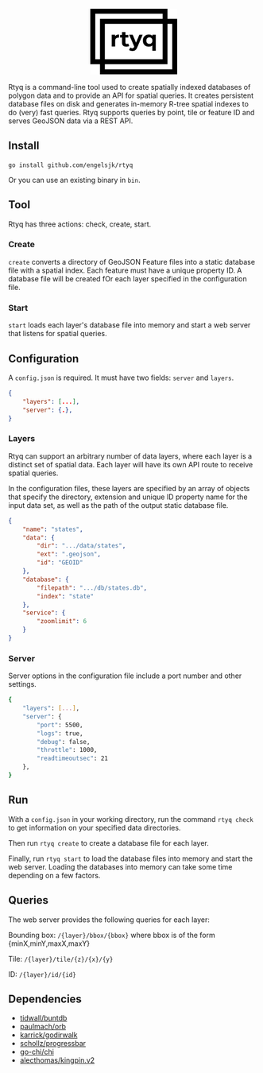 <p align="center">
    <img src="/.github/images/logo.png"
    width="175" border="0" alt="rtyq"></a>
</p>

Rtyq is a command-line tool used to create spatially indexed databases of polygon data and to provide an API for spatial queries. It creates persistent database files on disk and generates in-memory R-tree spatial indexes to do (very) fast queries. Rtyq supports queries by point, tile or feature ID and serves GeoJSON data via a REST API.

## Install

```
go install github.com/engelsjk/rtyq
```

Or you can use an existing binary in ```bin```.

## Tool

Rtyq has three actions: check, create, start.

### Create

```create``` converts a directory of GeoJSON Feature files into a static database file with a spatial index. Each feature must have a unique property ID. A database file will be created fOr each layer specified in the configuration file.

### Start

```start``` loads each layer's database file into memory and start a web server that listens for spatial queries.

## Configuration

A ```config.json``` is required. It must have two fields: ```server``` and ```layers```.

```json
{
    "layers": [...],
    "server": {.},
}
```

### Layers

Rtyq can support an arbitrary number of data layers, where each layer is a distinct set of spatial data. Each layer will have its own API route to receive spatial queries.

In the configuration files, these layers are specified by an array of objects that specify the directory, extension and unique ID property name for the input data set, as well as the path of the output static database file.

```json
{
    "name": "states",
    "data": {
        "dir": ".../data/states",
        "ext": ".geojson",
        "id": "GEOID"
    },
    "database": {
        "filepath": ".../db/states.db",
        "index": "state"
    },
    "service": {
        "zoomlimit": 6
    }
}
```

### Server

Server options in the configuration file include a port number and other settings.

```bash
{
    "layers": [...],
    "server": {
        "port": 5500,
        "logs": true,
        "debug": false,
        "throttle": 1000,
        "readtimeoutsec": 21
    },
}
```

## Run

With a ```config.json``` in your working directory, run the command ```rtyq check``` to get information on your specified data directories.

Then run ```rtyq create``` to create a database file for each layer.

Finally, run ```rtyq start``` to load the database files into memory and start the web server. Loading the databases into memory can take some time depending on a few factors.

## Queries

The web server provides the following queries for each layer:

Bounding box: ```/{layer}/bbox/{bbox}``` where bbox is of the form {minX,minY,maxX,maxY}

Tile: ```/{layer}/tile/{z}/{x}/{y}```

ID: ```/{layer}/id/{id}```

## Dependencies

* [tidwall/buntdb](https://github.com/tidwall/buntdb)
* [paulmach/orb](https://github.com/paulmach/orb)
* [karrick/godirwalk](https://github.com/karrick/godirwalk)
* [schollz/progressbar](https://github.com/schollz/progressbar)
* [go-chi/chi](https://github.com/go-chi/chi)
* [alecthomas/kingpin.v2](https://github.com/alecthomas/kingpin)
